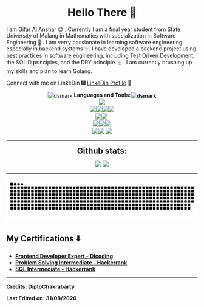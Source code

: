 <h1 align="center"> Hello There 👋 </h1>

I am [Gifar Al Anshar](https://www.linkedin.com/in/gifar-al-anshar/) :blush:	 . Currently I am a final year student from State University of Malang in Mathematics with specialization in Software Engineering :satellite: . I am verry passionate in learning software engineering especially in backend systems :sparkles:. I have developed a backend project using best practices in software engineering, including Test Driven Development, the SOLID principles, and the DRY principle. :file_cabinet: . I am currently brushing up my skills and plan to learn Golang.

Connect with me on LinkeDin :fireworks: [LinkeDin Profile](https://www.linkedin.com/in/gifar-al-anshar/) :sparkler:


<div align="center">
  <img alt="dsmark" align="center" height="70px" width="70px"
    src="https://c.tenor.com/cXlrPENTVkEAAAAi/chika-dance.gif">
  <b> Languages and Tools:<img alt="dsmark" align="center" height="70px" width="70px"
      src="https://c.tenor.com/cXlrPENTVkEAAAAi/chika-dance.gif">
    <br />
    <img
      src="https://user-images.githubusercontent.com/73097560/115834477-dbab4500-a447-11eb-908a-139a6edaec5c.gif"><br>
    <code><img width="15%" src="https://www.vectorlogo.zone/logos/javascript/javascript-ar21.svg"></code><code><img width="15%" src="https://www.vectorlogo.zone/logos/typescriptlang/typescriptlang-ar21.svg"></code><code><img width="15%" src="https://www.vectorlogo.zone/logos/python/python-ar21.svg"></code><code><img width="15%" src="https://www.vectorlogo.zone/logos/golang/golang-ar21.svg"></code>
    <br />
    <code><img width="15%" src="https://www.vectorlogo.zone/logos/nodejs/nodejs-ar21.svg"></code><code><img width="15%" src="https://www.vectorlogo.zone/logos/expressjs/expressjs-ar21.svg"></code>
    <code><img width="15%" src="https://www.vectorlogo.zone/logos/ruby-lang/ruby-lang-horizontal.svg" alt=""></code>
    <br />
    <code><img width="15%" src="https://www.vectorlogo.zone/logos/mysql/mysql-ar21.svg"></code><code><img width="15%" src="https://www.vectorlogo.zone/logos/postgresql/postgresql-ar21.svg"></code><code><img width="15%" src="https://www.vectorlogo.zone/logos/redis/redis-ar21.svg"></code>
    <br />
    <code><img width="15%" src="https://www.vectorlogo.zone/logos/docker/docker-ar21.svg"></code><code><img width="15%" src="https://www.vectorlogo.zone/logos/kubernetes/kubernetes-ar21.svg"></code>
    <code><img width="15%" src="https://www.vectorlogo.zone/logos/git-scm/git-scm-ar21.svg"></code>
</div>



 
----

<div align="center">
<h2 align="center" style="margin: 5px 10px;">Github stats:</h2> 

[![](https://github-readme-stats.vercel.app/api?username=giifrr&show_icons=true&theme=tokyonight&hide_border=true&locale=en)](https://github.com/giifrr)
[![](https://github-readme-streak-stats.herokuapp.com/?user=giifrr&theme=material-palenight)](https://github.com/giifrr)
</div>

----

<p align="center">
  <img  src="https://raw.githubusercontent.com/Elanza-48/Elanza-48/main/resources/img/github-contribution-grid-snake.svg"
    alt="example" />
</p>


## My Certifications :arrow_down:

- [Frontend Developer Expert - Dicoding](https://www.dicoding.com/certificates/1OP8LM762ZQK)
- [Problem Solving Intermediate - Hackerrank](https://www.hackerrank.com/certificates/243e2c0893d0)
- [SQL Intermediate - Hackerrank](https://www.hackerrank.com/certificates/4479386e4292)


----
Credits: [DiptoChakrabarty](https://github.com/DiptoChakrabarty)

Last Edited on: 31/08/2020

